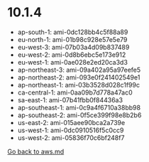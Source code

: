 
 # 10.1.4
- ap-south-1: ami-0dc128bb4c5f88a89
- eu-north-1: ami-01b98c928e57e5e79
- eu-west-3: ami-07b03a4d09b837489
- eu-west-2: ami-0d8b6ebc5e173e912
- eu-west-1: ami-0ae028e2ed20ca3d3
- ap-northeast-3: ami-09a402a95a97eefe5
- ap-northeast-2: ami-093e0f241402549e1
- ap-northeast-1: ami-03b3528d028c1f99c
- ca-central-1: ami-0aa09b7d778a47ac0
- sa-east-1: ami-07b41fbb0f84436a3
- ap-southeast-1: ami-0c9a4f6710a38bb98
- ap-southeast-2: ami-0f5ce399f98e8b2b6
- us-east-2: ami-015aee90bca2a739e
- us-west-1: ami-0dc0910516f5c0cc9
- us-west-2: ami-05836f70c6bf248f7

[Go back to aws.md](../../aws.md) 
